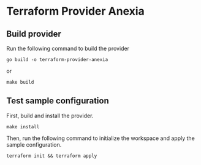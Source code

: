 # Terraform Provider Anexia


## Build provider

Run the following command to build the provider

```shell
go build -o terraform-provider-anexia
```

or 

```shell
make build
```

## Test sample configuration

First, build and install the provider.

```shell
make install
```

Then, run the following command to initialize the workspace and apply the sample configuration.

```shell
terraform init && terraform apply
```
